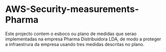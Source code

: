 # AWS-Security-measurements-Pharma
Este projecto contem o esboco ou plano de medidas que serao implementadas na empresa Pharma Distribuidora LDA, de modo a proteger a infraestrura da empresa usando tres medidas descritas no plano.
